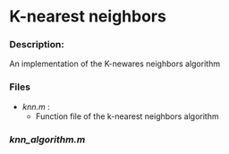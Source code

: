 # K-nearest neighbors

### Description:
An implementation of the K-newares neighbors algorithm

### Files
- *knn.m* :
    + Function file of the k-nearest neighbors algorithm

### *knn_algorithm.m*
